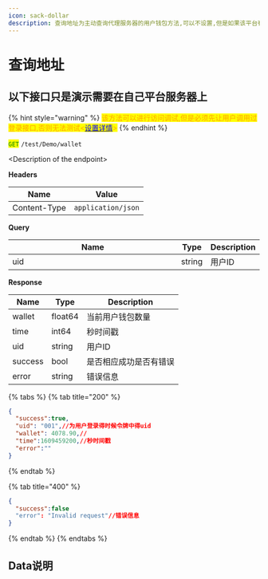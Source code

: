 ```yaml
---
icon: sack-dollar
description: 查询地址为主动查询代理服务器的用户钱包方法,可以不设置,但是如果该平台有多个游戏开发商游戏避免回调错误那么最好设置该地址便于主动去同步钱包
---
```


# 查询地址

## 以下接口只是演示需要在自己平台服务器上

{% hint style="warning" %}
<mark style="color:orange;">该方法可以进行访问调试,但是必须先让用户调用过登录接口,否则无法测试<</mark>[<mark style="color:blue;">设置详情</mark>](../hou-tai-shi-yong-shou-ce/xi-tong-she-zhi.md)<mark style="color:orange;">></mark>
{% endhint %}

<mark style="color:green;">`GET`</mark> `/test/Demo/wallet`

\<Description of the endpoint>

**Headers**

| Name         | Value              |
| ------------ | ------------------ |
| Content-Type | `application/json` |

**Query**

<table><thead><tr><th width="569">Name</th><th>Type</th><th>Description</th></tr></thead><tbody><tr><td>uid</td><td>string</td><td>用户ID</td></tr></tbody></table>

**Response**

| Name    | Type    | Description |
| ------- | ------- | ----------- |
| wallet  | float64 | 当前用户钱包数量    |
| time    | int64   | 秒时间戳        |
| uid     | string  | 用户ID        |
| success | bool    | 是否相应成功是否有错误 |
| error   | string  | 错误信息        |

{% tabs %}
{% tab title="200" %}
```json
{
  "success":true,
  "uid": "001",//为用户登录得时候令牌中得uid
  "wallet": 4078.90,//
  "time":1609459200,//秒时间戳
  "error":""
}
```
{% endtab %}

{% tab title="400" %}
```json
{
  "success":false
  "error": "Invalid request"//错误信息
}
```
{% endtab %}
{% endtabs %}

## Data说明
